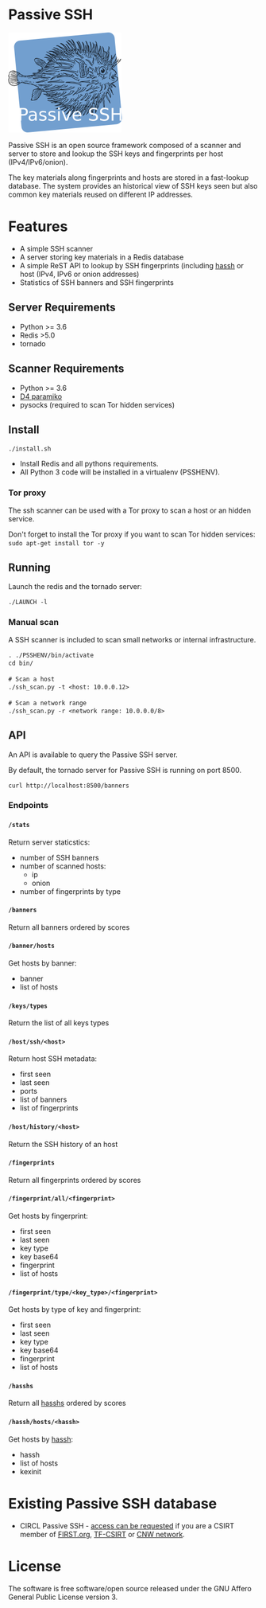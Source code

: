 # Passive SSH

![Passive SSH logo](https://raw.githubusercontent.com/D4-project/passive-ssh/main/doc/logo/passivessh.png)

Passive SSH is an open source framework composed of a scanner and server to store and lookup the SSH keys and fingerprints per host (IPv4/IPv6/onion).

The key materials along fingerprints and hosts are stored in a fast-lookup database. The system provides an historical view of SSH keys seen but also
common key materials reused on different IP addresses.

# Features

- A simple SSH scanner
- A server storing key materials in a Redis database
- A simple ReST API to lookup by SSH fingerprints (including [hassh](https://github.com/salesforce/hassh) or host (IPv4, IPv6 or onion addresses)
- Statistics of SSH banners and SSH fingerprints

## Server Requirements

- Python >= 3.6
- Redis >5.0
- tornado

## Scanner Requirements

- Python >= 3.6
- [D4 paramiko](https://github.com/D4-project/paramiko.git)
- pysocks (required to scan Tor hidden services)

## Install

~~~~
./install.sh
~~~~

- Install Redis and all pythons requirements.
- All Python 3 code will be installed in a virtualenv (PSSHENV).

### Tor proxy

The ssh scanner can be used with a Tor proxy to scan a host or an hidden service.

Don't forget to install the Tor proxy if you want to scan Tor hidden services: `sudo apt-get install tor -y`

## Running

Launch the redis and the tornado server:

~~~~
./LAUNCH -l
~~~~

### Manual scan

A SSH scanner is included to scan small networks or internal infrastructure.

~~~~
. ./PSSHENV/bin/activate
cd bin/

# Scan a host
./ssh_scan.py -t <host: 10.0.0.12>

# Scan a network range
./ssh_scan.py -r <network range: 10.0.0.0/8>
~~~~

## API

An API is available to query the Passive SSH server.

By default, the tornado server for Passive SSH is running on port 8500.

~~~~
curl http://localhost:8500/banners
~~~~

### Endpoints
####  `/stats`
Return server staticstics:
  - number of SSH banners
  - number of scanned hosts:
      - ip
      - onion
  - number of fingerprints by type

#### `/banners`
Return all banners ordered by scores

#### `/banner/hosts`
Get hosts by banner:
  - banner
  - list of hosts

#### `/keys/types`
Return the list of all keys types

#### `/host/ssh/<host>`
Return host SSH metadata:
  - first seen
  - last seen
  - ports
  - list of banners
  - list of fingerprints

#### `/host/history/<host>`
Return the SSH history of an host

#### `/fingerprints`
Return all fingerprints ordered by scores

#### `/fingerprint/all/<fingerprint>`
Get hosts by fingerprint:
  - first seen
  - last seen
  - key type
  - key base64
  - fingerprint
  - list of hosts

#### `/fingerprint/type/<key_type>/<fingerprint>`
Get hosts by type of key and fingerprint:
  - first seen
  - last seen
  - key type
  - key base64
  - fingerprint
  - list of hosts

#### `/hasshs`
Return all [hasshs](https://github.com/salesforce/hassh) ordered by scores

#### `/hassh/hosts/<hassh>`
Get hosts by [hassh](https://github.com/salesforce/hassh):
  - hassh
  - list of hosts
  - kexinit
# Existing Passive SSH database

- CIRCL Passive SSH - [access can be requested](https://www.circl.lu/contact/) if you are a CSIRT member of [FIRST.org](https://www.first.org/), [TF-CSIRT](https://www.trusted-introducer.org/) or [CNW network](https://www.enisa.europa.eu/topics/csirts-in-europe/csirts-network).

# License

The software is free software/open source released under the GNU Affero General Public License version 3.
